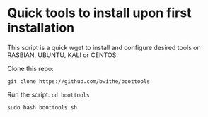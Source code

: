 # Quick tools to install upon first installation
This script is a quick wget to install and configure desired tools on RASBIAN, UBUNTU, KALI or CENTOS.

Clone this repo: 

```git clone https://github.com/bwithe/boottools```

Run the script: 
`cd boottools`

`sudo bash boottools.sh`

